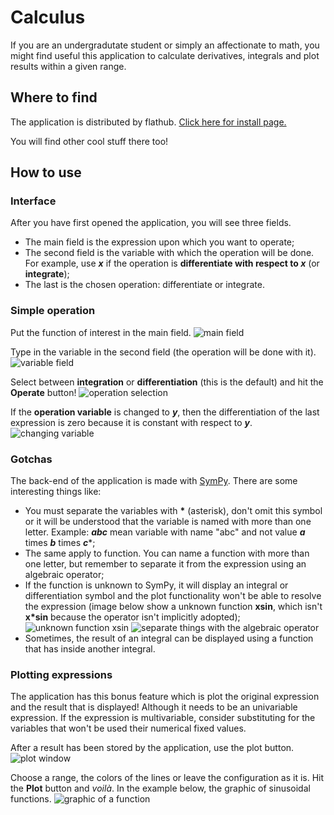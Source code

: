 # Calculus

If you are an undergradutate student or simply an affectionate to math, you might find useful this application to calculate derivatives, integrals and plot results within a given range.

## Where to find

The application is distributed by flathub. [Click here for install page.](https://flathub.org/apps/details/com.github.carlos157oliveira.Calculus)

You will find other cool stuff there too!

## How to use

### Interface

After you have first opened the application, you will see three fields.

- The main field is the expression upon which you want to operate;
- The second field is the variable with which the operation will be done. For example, use ***x*** if the operation is **differentiate with respect to *x*** (or **integrate**);
- The last is the chosen operation: differentiate or integrate.

### Simple operation

Put the function of interest in the main field.
![main field](https://raw.githubusercontent.com/carlos157oliveira/Calculus/gh-pages/img/1.png)

Type in the variable in the second field (the operation will be done with it).
![variable field](https://raw.githubusercontent.com/carlos157oliveira/Calculus/gh-pages/img/2.png)

Select between **integration** or **differentiation** (this is the default) and hit the **Operate** button!
![operation selection](https://raw.githubusercontent.com/carlos157oliveira/Calculus/gh-pages/img/3.png)

If the **operation variable** is changed to ***y***, then the differentiation of the last expression is zero because it is constant with respect to ***y***. ![changing variable](https://raw.githubusercontent.com/carlos157oliveira/Calculus/gh-pages/img/4.png)

### Gotchas

The back-end of the application is made with [SymPy](https://www.sympy.org/en/index.html). There are some interesting things like:

- You must separate the variables with **\*** (asterisk), don't omit this symbol or it will be understood that the variable is named with more than one letter. Example: ***abc*** mean variable with name "abc" and not value ***a*** times ***b*** times ***c****;
- The same apply to function. You can name a function with more than one letter, but remember to separate it from the expression using an algebraic operator;
- If the function is unknown to SymPy, it will display an integral or differentiation symbol and the plot functionality won't be able to resolve the expression (image below show a unknown function **xsin**, which isn't **x\*sin** because the operator isn't implicitly adopted);
![unknown function xsin](https://raw.githubusercontent.com/carlos157oliveira/Calculus/gh-pages/img/5.png)
![separate things with the algebraic operator](https://raw.githubusercontent.com/carlos157oliveira/Calculus/gh-pages/img/6.png)
- Sometimes, the result of an integral can be displayed using a function that has inside another integral.

### Plotting expressions

The application has this bonus feature which is plot the original expression and the result that is displayed! Although it needs to be an univariable expression. If the expression is multivariable, consider substituting for the variables that won't be used their numerical fixed values.

After a result has been stored by the application, use the plot button.
![plot window](https://raw.githubusercontent.com/carlos157oliveira/Calculus/gh-pages/img/7.png)

Choose a range, the colors of the lines or leave the configuration as it is. Hit the **Plot** button and *voilà*. In the example below, the graphic of sinusoidal functions.
![graphic of a function](https://raw.githubusercontent.com/carlos157oliveira/Calculus/gh-pages/img/8.png)




